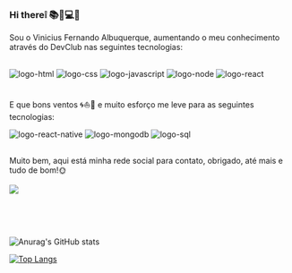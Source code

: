 ### Hi there❕ 📚📝💻🎯

Sou o Vinicius Fernando Albuquerque, aumentando o meu conhecimento através do DevClub nas seguintes tecnologias:

<div style="display: inline_block"><br>
<img src="https://img.shields.io/badge/HTML5-E34F26?style=for-the-badge&logo=html5&logoColor=white" alt="logo-html" />

<img src="https://img.shields.io/badge/CSS3-1572B6?style=for-the-badge&logo=css3&logoColor=white" alt="logo-css" />

<img src="https://img.shields.io/badge/JavaScript-F7DF1E?style=for-the-badge&logo=javascript&logoColor=black" alt="logo-javascript" />

<img src="https://img.shields.io/badge/Node.js-43853D?style=for-the-badge&logo=node.js&logoColor=white" alt="logo-node" />
   
<img src="https://img.shields.io/badge/React-20232A?style=for-the-badge&logo=react&logoColor=61DAFB" alt="logo-react" />   
<div/>
<br>



E que bons ventos 🌀⛵📖 e muito esforço me leve para as seguintes tecnologias:





<img src="https://img.shields.io/badge/React_Native-20232A?style=for-the-badge&logo=react&logoColor=61DAFB" alt="logo-react-native" />

<img src="https://img.shields.io/badge/MongoDB-4EA94B?style=for-the-badge&logo=mongodb&logoColor=white" alt="logo-mongodb" />

<img src="https://img.shields.io/badge/PostgreSQL-316192?style=for-the-badge&logo=postgresql&logoColor=white" alt="logo-sql" />
<br>

##
Muito bem, aqui está minha rede social para contato, obrigado, até mais e tudo de bom!🌞
<br>
<br>
<a href="https://www.linkedin.com/in/vinicius-fernando-albuquerque-69744a23b/" target="_blank">
   <img src="https://img.shields.io/badge/-LinkedIn-%230077B5?style=for-the-badge&logo=linkedin&logoColor=white" target="_blank"></a> 
##

  
<br>
<br>

![Anurag's GitHub stats](https://github-readme-stats.vercel.app/api?username=ViniFerAlbuquerque&show_icons=true&theme=default)
<br>


[![Top Langs](https://github-readme-stats.vercel.app/api/top-langs/?username=ViniFerAlbuquerque)](https://github.com/anuraghazra/github-readme-stats)


<!--
**ViniFerAlbuquerque/ViniFerAlbuquerque** is a ✨ _special_ ✨ repository because its `README.md` (this file) appears on your GitHub profile.

Here are some ideas to get you started:

- 🔭 I’m currently working on ...
- 🌱 I’m currently learning ...
- 👯 I’m looking to collaborate on ...
- 🤔 I’m looking for help with ...
- 💬 Ask me about ...
- 📫 How to reach me: ...
- 😄 Pronouns: ...
- ⚡ Fun fact: ...
-->
